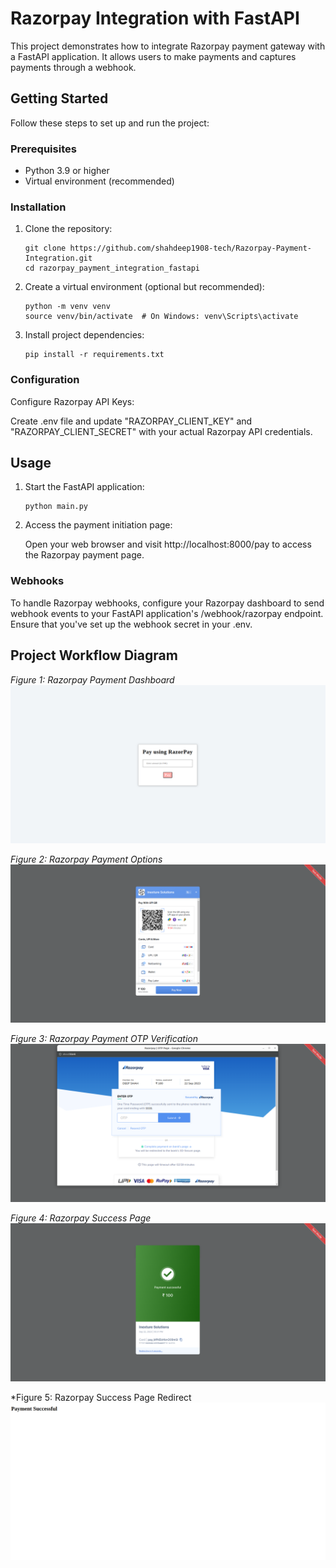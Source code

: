 # Razorpay Integration with FastAPI

This project demonstrates how to integrate Razorpay payment gateway with a FastAPI application. It allows users to make
payments and captures payments through a webhook.

## Getting Started

Follow these steps to set up and run the project:

### Prerequisites

- Python 3.9 or higher
- Virtual environment (recommended)

### Installation

1. Clone the repository:

   ```shell
   git clone https://github.com/shahdeep1908-tech/Razorpay-Payment-Integration.git
   cd razorpay_payment_integration_fastapi
   ```
2. Create a virtual environment (optional but recommended):
   ```shell
   python -m venv venv
   source venv/bin/activate  # On Windows: venv\Scripts\activate
   ```

3. Install project dependencies:
   ```shell
   pip install -r requirements.txt
   ```

### Configuration

Configure Razorpay API Keys:

Create .env file and update "RAZORPAY_CLIENT_KEY" and "RAZORPAY_CLIENT_SECRET" with your actual Razorpay API
credentials.

## Usage

1. Start the FastAPI application:
   ```shell
   python main.py
   ```

2. Access the payment initiation page:

   Open your web browser and visit http://localhost:8000/pay to access the Razorpay payment page.

### Webhooks

To handle Razorpay webhooks, configure your Razorpay dashboard to send webhook events to your FastAPI application's
/webhook/razorpay endpoint. Ensure that you've set up the webhook secret in your .env.

## Project Workflow Diagram

*Figure 1: Razorpay Payment Dashboard*
![dashboard.png](images%2Fdashboard.png)

*Figure 2: Razorpay Payment Options*
![razorpay_payment_options.png](images%2Frazorpay_payment_options.png)

*Figure 3: Razorpay Payment OTP Verification*
![OTP_verification.png](images%2FOTP_verification.png)

*Figure 4: Razorpay Success Page*
![payment_success.png](images%2Fpayment_success.png)

*Figure 5: Razorpay Success Page Redirect
![success_redirect.png](images%2Fsuccess_redirect.png)